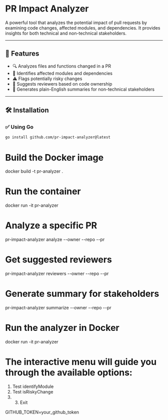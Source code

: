 # PR Impact Analyzer

A powerful tool that analyzes the potential impact of pull requests by examining code changes, affected modules, and dependencies. It provides insights for both technical and non-technical stakeholders.

---

## 🚀 Features

- 🔍 Analyzes files and functions changed in a PR  
- 🧩 Identifies affected modules and dependencies  
- ⚠️ Flags potentially risky changes  
- 👥 Suggests reviewers based on code ownership  
- 📝 Generates plain-English summaries for non-technical stakeholders  

---

## 🛠️ Installation

### ✅ Using Go

```bash
go install github.com/pr-impact-analyzer@latest
```

# Build the Docker image
docker build -t pr-analyzer .

# Run the container
docker run -it pr-analyzer


# Analyze a specific PR
pr-impact-analyzer analyze --owner <repo-owner> --repo <repo-name> --pr <pr-number>

# Get suggested reviewers
pr-impact-analyzer reviewers --owner <repo-owner> --repo <repo-name> --pr <pr-number>

# Generate summary for stakeholders
pr-impact-analyzer summarize --owner <repo-owner> --repo <repo-name> --pr <pr-number>


# Run the analyzer in Docker
docker run -it pr-analyzer

# The interactive menu will guide you through the available options:
 1. Test identifyModule
 2. Test isRiskyChange
 3.  3. Exit


GITHUB_TOKEN=your_github_token
